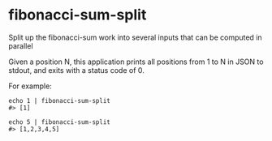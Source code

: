 # fibonacci-sum-split

Split up the fibonacci-sum work into several inputs that can be computed in parallel

Given a position N, this application prints all positions from 1 to N in JSON to stdout, and exits with a status code of 0.

For example:

```shell
echo 1 | fibonacci-sum-split
#> [1]

echo 5 | fibonacci-sum-split
#> [1,2,3,4,5]
```
